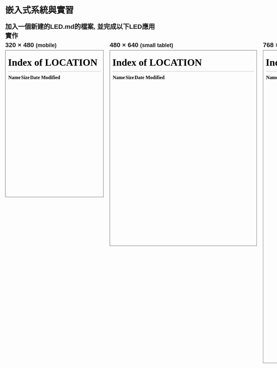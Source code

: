 # 嵌入式系統與實習
## 加入一個新建的LED.md的檔案, 並完成以下LED應用實作
<!DOCTYPE html>
<html>
<head>
    <meta charset="utf-8">
    <title>Responsive Design Testing</title>
    <style>
    body { margin: 20px; font-family: sans-serif; verflow-x: scroll;}
    .wrapper { width: 6000px; }
    .frame { float: left; }
	h2 { margin: 0 0 5px 0; }
	iframe { margin: 0 20px 20px 0; border: 1px solid #666; }
    </style>
</head>
<body>
    <div class="wrapper">
        <div class="frame">
          <h2>320 &times; 480 <small>(mobile)</small></h2>
          <iframe src="./" sandbox="allow-same-origin allow-forms" seamless width="320" height="480"></iframe>
        </div>
        <div class="frame">
           <h2>480 &times; 640 <small>(small tablet)</small></h2>
           <iframe src="./" sandbox="allow-same-origin allow-forms" seamless width="480" height="640"></iframe>
        </div>                                                                                                      
	    <div class="frame">
	        <h2>768 &times; 1024 <small>(tablet - portrait)</small></h2>
	        <iframe src="./" sandbox="allow-same-origin allow-forms" seamless width="768" height="1024"></iframe>
	        </div>
	    <div class="frame">
	        <h2>1024 &times; 768 <small>(tablet - landscape)</small></h2>
	        <iframe src="./" sandbox="allow-same-origin allow-forms" seamless width="1024" height="768">
	        </iframe>
	    </div>
	    <div class="frame">
	        <h2>1200 &times; 800 <small>(desktop)</small></h2>
	        <iframe src="./" sandbox="allow-same-origin allow-forms" seamless width="1200" height="800"></iframe>
	    </div>
	</div>
</body>
</html>
